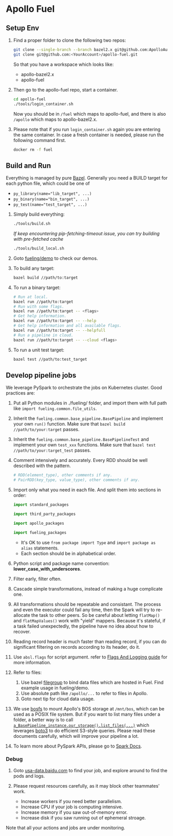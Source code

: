 # Apollo Fuel

## Setup Env

1. Find a proper folder to clone the following two repos:

   ```bash
   git clone --single-branch --branch bazel2.x git@github.com:ApolloAuto/apollo.git apollo-bazel2.x
   git clone git@github.com:<YourAccount>/apollo-fuel.git
   ```

   So that you have a workspace which looks like:

   - apollo-bazel2.x
   - apollo-fuel

1. Then go to the apollo-fuel repo, start a container.

   ```bash
   cd apollo-fuel
   ./tools/login_container.sh
   ```

   Now you should be in `/fuel` which maps to apollo-fuel, and there is also `/apollo` which maps to
   apollo-bazel2.x.

1. Please note that if you run `login_container.sh` again you are entering the same container. In
   case a fresh container is needed, please run the following command first.

   ```bash
   docker rm -f fuel
   ```

## Build and Run

Everything is managed by pure [Bazel](https://docs.bazel.build/versions/master/be/python.html).
Generally you need a BUILD target for each python file, which could be one of

* `py_library(name="lib_target", ...)`
* `py_binary(name="bin_target", ...)`
* `py_test(name="test_target", ...)`

1. Simply build everything:

   ```bash
   ./tools/build.sh
   ```

   *If keep encountering pip-fetching-timeout issue, you can try building with pre-fetched cache*

   ```bash
   ./tools/build_local.sh
   ```

1. Goto [fueling/demo](https://github.com/ApolloAuto/apollo-fuel/tree/master/fueling/demo)
   to check our demos.

1. To build any target:

   ```bash
   bazel build //path/to:target
   ```

1. To run a binary target:

   ```bash
   # Run at local.
   bazel run //path/to:target
   # Run with some flags.
   bazel run //path/to:target -- <flags>
   # Get help information.
   bazel run //path/to:target -- --help
   # Get help information and all available flags.
   bazel run //path/to:target -- --helpfull
   # Run a pipeline in cloud.
   bazel run //path/to:target -- --cloud <flags>
   ```

1. To run a unit test target:

   ```bash
   bazel test //path/to:test_target
   ```

## Develop pipeline jobs

We leverage PySpark to orchestrate the jobs on Kubernetes cluster. Good practices are:

1. Put all Python modules in ./fueling/ folder, and import them with full path like
   `import fueling.common.file_utils`.
1. Inherit the `fueling.common.base_pipeline.BasePipeline` and implement your own `run()` function.
   Make sure that `bazel build //path/to/your:target` passes.
1. Inherit the `fueling.common.base_pipeline.BasePipelineTest` and implement your own `test_xxx`
   functions. Make sure that `bazel test //path/to/your:target_test` passes.
1. Comment intensively and accurately. Every RDD should be well described with the pattern.

   ```python
   # RDD(element_type), other comments if any.
   # PairRDD(key_type, value_type), other comments if any.
   ```

1. Import only what you need in each file. And split them into sections in order:

   ```python
   import standard_packages

   import third_party_packages

   import apollo_packages

   import fueling_packages
   ```

   * It's OK to use `from package import Type` and `import package as alias` statements.
   * Each section should be in alphabetical order.

1. Python script and package name convention: **lower_case_with_underscores**.
1. Filter early, filter often.
1. Cascade simple transformations, instead of making a huge complicate one.
1. All transformations should be repeatable and consistant. The process and even the executor could
   fail any time, then the Spark will try to re-allocate the task to other peers. So be careful
   about letting `flatMap()` and `flatMapValues()` work with "yield" mappers. Because it's stateful,
   if a task failed unexpectedly, the pipeline have no idea about how to recover.
1. Reading record header is much faster than reading record, if you can do significant filtering on
   records according to its header, do it.
1. Use `absl.flags` for script argument. refer to
   [Flags And Logging guide](docs/flags-and-logging-guide.md) for more information.
1. Refer to files:

   1) Use bazel [filegroup](https://docs.bazel.build/versions/master/be/general.html#filegroup) to
      bind data files which are hosted in Fuel. Find example usage in fueling/demo.
   1) Use absolute path like `/apollo/...` to refer to files in Apollo.
   1) Goto next tip for cloud data usage.

1. We use [bosfs](https://cloud.baidu.com/doc/BOS/s/Ajwvyqhya) to mount Apollo's BOS storage at
   `/mnt/bos`, which can be used as a POSIX file system. But if you want to list many files under a
   folder, a better way is to call
   [`a_BasePipeline_instance.our_storage().list_files(...)`](fueling/common/bos_client.py#L74) which
   leverages [boto3](https://cloud.baidu.com/doc/BOS/s/ojwvyq973#aws-sdk-for-python) to do efficient
   S3-style queries. Please read these documents carefully, which will improve your pipeline a lot.
1. To learn more about PySpark APIs, please go to
   [Spark Docs](https://spark.apache.org/docs/latest/api/python/pyspark.html).

### Debug

1. Goto [usa-data.baidu.com](http://usa-data.baidu.com:8001/api/v1/namespaces/default/services/http:warehouse-service:8000/proxy/jobs)
   to find your job, and explore around to find the pods and logs.

1. Please request resources carefully, as it may block other teammates' work.

   * Increase workers if you need better parallelism.
   * Increase CPU if your job is computing intensive.
   * Increase memory if you saw out-of-memory error.
   * Increase disk if you saw running out of ephemeral stroage.

Note that all your actions and jobs are under monitoring.
